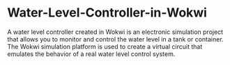 # Water-Level-Controller-in-Wokwi
A water level controller created in Wokwi is an electronic simulation project that allows you to monitor and control the water level in a tank or container. The Wokwi simulation platform is used to create a virtual circuit that emulates the behavior of a real water level control system.
